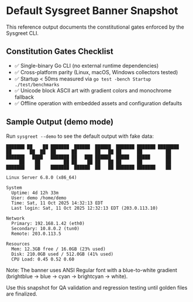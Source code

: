 # Default Sysgreet Banner Snapshot

This reference output documents the constitutional gates enforced by the Sysgreet CLI.

## Constitution Gates Checklist

- ✅ Single-binary Go CLI (no external runtime dependencies)
- ✅ Cross-platform parity (Linux, macOS, Windows collectors tested)
- ✅ Startup < 50ms measured via `go test -bench Startup ./test/benchmarks`
- ✅ Unicode block ASCII art with gradient colors and monochrome fallback
- ✅ Offline operation with embedded assets and configuration defaults

## Sample Output (demo mode)

Run `sysgreet --demo` to see the default output with fake data:

```text
███████ ██    ██ ███████  ██████  ██████  ███████ ███████ ████████
██       ██  ██  ██      ██       ██   ██ ██      ██         ██
███████   ████   ███████ ██   ███ ██████  █████   █████      ██
     ██    ██         ██ ██    ██ ██   ██ ██      ██         ██
███████    ██    ███████  ██████  ██   ██ ███████ ███████    ██

Linux Server 6.8.0 (x86_64)

System
  Uptime: 4d 12h 33m
  User: demo /home/demo
  Time: Sat, 11 Oct 2025 14:32:13 EDT
  Last login: Sat, 11 Oct 2025 12:32:13 EDT (203.0.113.10)

Network
  Primary: 192.168.1.42 (eth0)
  Secondary: 10.8.0.2 (tun0)
  Remote: 203.0.113.5

Resources
  Mem: 12.3GB free / 16.0GB (23% used)
  Disk: 210.0GB used / 512.0GB (41% used)
  CPU Load: 0.45 0.52 0.60
```

Note: The banner uses ANSI Regular font with a blue-to-white gradient (brightblue → blue → cyan → brightcyan → white).

Use this snapshot for QA validation and regression testing until golden files are finalized.
